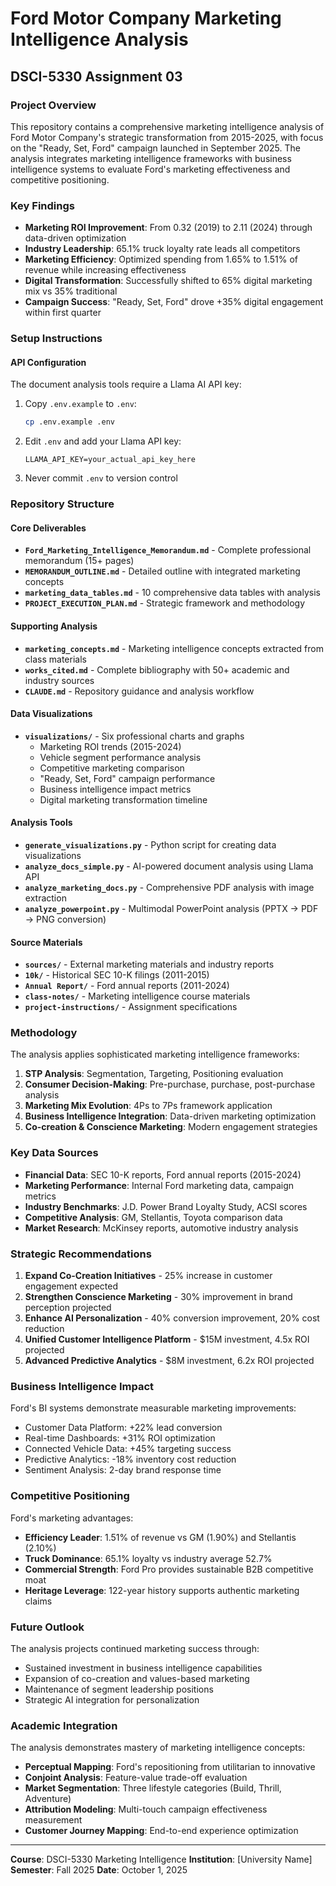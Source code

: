 # Ford Motor Company Marketing Intelligence Analysis
## DSCI-5330 Assignment 03

### Project Overview

This repository contains a comprehensive marketing intelligence analysis of Ford Motor Company's strategic transformation from 2015-2025, with focus on the "Ready, Set, Ford" campaign launched in September 2025. The analysis integrates marketing intelligence frameworks with business intelligence systems to evaluate Ford's marketing effectiveness and competitive positioning.

### Key Findings

- **Marketing ROI Improvement**: From 0.32 (2019) to 2.11 (2024) through data-driven optimization
- **Industry Leadership**: 65.1% truck loyalty rate leads all competitors
- **Marketing Efficiency**: Optimized spending from 1.65% to 1.51% of revenue while increasing effectiveness
- **Digital Transformation**: Successfully shifted to 65% digital marketing mix vs 35% traditional
- **Campaign Success**: "Ready, Set, Ford" drove +35% digital engagement within first quarter

### Setup Instructions

#### API Configuration
The document analysis tools require a Llama AI API key:

1. Copy `.env.example` to `.env`:
   ```bash
   cp .env.example .env
   ```
2. Edit `.env` and add your Llama API key:
   ```
   LLAMA_API_KEY=your_actual_api_key_here
   ```
3. Never commit `.env` to version control

### Repository Structure

#### Core Deliverables
- **`Ford_Marketing_Intelligence_Memorandum.md`** - Complete professional memorandum (15+ pages)
- **`MEMORANDUM_OUTLINE.md`** - Detailed outline with integrated marketing concepts
- **`marketing_data_tables.md`** - 10 comprehensive data tables with analysis
- **`PROJECT_EXECUTION_PLAN.md`** - Strategic framework and methodology

#### Supporting Analysis
- **`marketing_concepts.md`** - Marketing intelligence concepts extracted from class materials
- **`works_cited.md`** - Complete bibliography with 50+ academic and industry sources
- **`CLAUDE.md`** - Repository guidance and analysis workflow

#### Data Visualizations
- **`visualizations/`** - Six professional charts and graphs
  - Marketing ROI trends (2015-2024)
  - Vehicle segment performance analysis
  - Competitive marketing comparison
  - "Ready, Set, Ford" campaign performance
  - Business intelligence impact metrics
  - Digital marketing transformation timeline

#### Analysis Tools
- **`generate_visualizations.py`** - Python script for creating data visualizations
- **`analyze_docs_simple.py`** - AI-powered document analysis using Llama API
- **`analyze_marketing_docs.py`** - Comprehensive PDF analysis with image extraction
- **`analyze_powerpoint.py`** - Multimodal PowerPoint analysis (PPTX → PDF → PNG conversion)

#### Source Materials
- **`sources/`** - External marketing materials and industry reports
- **`10k/`** - Historical SEC 10-K filings (2011-2015)
- **`Annual Report/`** - Ford annual reports (2011-2024)
- **`class-notes/`** - Marketing intelligence course materials
- **`project-instructions/`** - Assignment specifications

### Methodology

The analysis applies sophisticated marketing intelligence frameworks:

1. **STP Analysis**: Segmentation, Targeting, Positioning evaluation
2. **Consumer Decision-Making**: Pre-purchase, purchase, post-purchase analysis
3. **Marketing Mix Evolution**: 4Ps to 7Ps framework application
4. **Business Intelligence Integration**: Data-driven marketing optimization
5. **Co-creation & Conscience Marketing**: Modern engagement strategies

### Key Data Sources

- **Financial Data**: SEC 10-K reports, Ford annual reports (2015-2024)
- **Marketing Performance**: Internal Ford marketing data, campaign metrics
- **Industry Benchmarks**: J.D. Power Brand Loyalty Study, ACSI scores
- **Competitive Analysis**: GM, Stellantis, Toyota comparison data
- **Market Research**: McKinsey reports, automotive industry analysis

### Strategic Recommendations

1. **Expand Co-Creation Initiatives** - 25% increase in customer engagement expected
2. **Strengthen Conscience Marketing** - 30% improvement in brand perception projected
3. **Enhance AI Personalization** - 40% conversion improvement, 20% cost reduction
4. **Unified Customer Intelligence Platform** - $15M investment, 4.5x ROI projected
5. **Advanced Predictive Analytics** - $8M investment, 6.2x ROI projected

### Business Intelligence Impact

Ford's BI systems demonstrate measurable marketing improvements:
- Customer Data Platform: +22% lead conversion
- Real-time Dashboards: +31% ROI optimization
- Connected Vehicle Data: +45% targeting success
- Predictive Analytics: -18% inventory cost reduction
- Sentiment Analysis: 2-day brand response time

### Competitive Positioning

Ford's marketing advantages:
- **Efficiency Leader**: 1.51% of revenue vs GM (1.90%) and Stellantis (2.10%)
- **Truck Dominance**: 65.1% loyalty vs industry average 52.7%
- **Commercial Strength**: Ford Pro provides sustainable B2B competitive moat
- **Heritage Leverage**: 122-year history supports authentic marketing claims

### Future Outlook

The analysis projects continued marketing success through:
- Sustained investment in business intelligence capabilities
- Expansion of co-creation and values-based marketing
- Maintenance of segment leadership positions
- Strategic AI integration for personalization

### Academic Integration

The analysis demonstrates mastery of marketing intelligence concepts:
- **Perceptual Mapping**: Ford's repositioning from utilitarian to innovative
- **Conjoint Analysis**: Feature-value trade-off evaluation
- **Market Segmentation**: Three lifestyle categories (Build, Thrill, Adventure)
- **Attribution Modeling**: Multi-touch campaign effectiveness measurement
- **Customer Journey Mapping**: End-to-end experience optimization

---

**Course**: DSCI-5330 Marketing Intelligence
**Institution**: [University Name]
**Semester**: Fall 2025
**Date**: October 1, 2025
